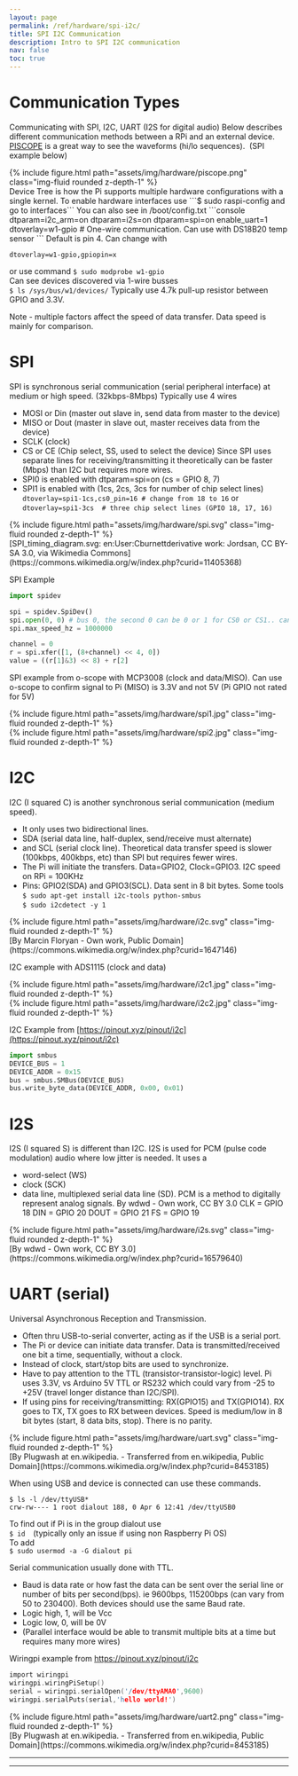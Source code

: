 ```yaml
---
layout: page
permalink: /ref/hardware/spi-i2c/
title: SPI I2C Communication
description: Intro to SPI I2C communication
nav: false
toc: true
---
```

# Communication Types  

Communicating with SPI, I2C, UART (I2S for digital audio)
Below describes different communication methods between a RPi and an external device. [PISCOPE](../../../ref/hardware/hw-troubleshooting) is a great way to see the waveforms (hi/lo sequences). ​
(SPI example below)  
<div class="row">
    <div class="col-md mt-3 mt-md-0">
        {% include figure.html path="assets/img/hardware/piscope.png" class="img-fluid rounded z-depth-1" %}
    </div>
</div>
Device Tree is how the Pi supports multiple hardware configurations with a single kernel. To enable hardware interfaces use
```$ sudo raspi-config and go to interfaces```  
You can also see in /boot/config.txt
```console
dtparam=i2c_arm=on
dtparam=i2s=on
dtparam=spi=on
enable_uart=1
dtoverlay=w1-gpio # One-wire communication. Can use with DS18B20 temp sensor  
```
Default is pin 4. Can change with  

```console
dtoverlay=w1-gpio,gpiopin=x
```
or use command ```$ sudo modprobe w1-gpio```  
Can see devices discovered via 1-wire busses  
```$ ls /sys/bus/w1/devices/```
Typically use 4.7k pull-up resistor between GPIO and 3.3V.  

Note - multiple factors affect the speed of data transfer. Data speed is mainly for comparison.

# SPI

SPI is synchronous serial communication (serial peripheral interface) at medium or high speed. (32kbps-8Mbps)
Typically use 4 wires
* MOSI or Din (master out slave in, send data from master to the device)
* MISO or Dout (master in slave out, master receives data from the device)
* SCLK (clock)
* CS or CE (Chip select, SS, used to select the device)
Since SPI uses separate lines for receiving/transmitting it theoretically can be faster (Mbps) than I2C but requires more wires.
* SPI0 is enabled with dtparam=spi=on (cs = GPIO 8, 7)
* SPI1 is enabled with (1cs, 2cs, 3cs for number of chip select lines)
```dtoverlay=spi1-1cs,cs0_pin=16 # change from 18 to 16```  or
```dtoverlay=spi1-3cs  # three chip select lines (GPIO 18, 17, 16)```

<div class="row">
    <div class="col-md mt-3 mt-md-0">
        {% include figure.html path="assets/img/hardware/spi.svg" class="img-fluid rounded z-depth-1" %}
    </div>
</div>
[SPI_timing_diagram.svg: en:User:Cburnettderivative work: Jordsan, CC BY-SA 3.0, via Wikimedia Commons](https://commons.wikimedia.org/w/index.php?curid=11405368)

SPI Example
```python
import spidev

spi = spidev.SpiDev()
spi.open(0, 0) # bus 0, the second 0 can be 0 or 1 for CS0 or CS1.. can have multiple devices
spi.max_speed_hz = 1000000

channel = 0
r = spi.xfer([1, (8+channel) << 4, 0])
value = ((r[1]&3) << 8) + r[2]
```

SPI example from o-scope with MCP3008 (clock and data/MISO). Can use o-scope to confirm signal to Pi (MISO) is 3.3V and not 5V (Pi GPIO not rated for 5V)
<div class="row">
    <div class="col-md mt-3 mt-md-0">
        {% include figure.html path="assets/img/hardware/spi1.jpg" class="img-fluid rounded z-depth-1" %}
    </div>
    <div class="col-md mt-3 mt-md-0">
        {% include figure.html path="assets/img/hardware/spi2.jpg" class="img-fluid rounded z-depth-1" %}
    </div>
</div>

# I2C 
I2C (I squared C) is another synchronous serial communication (medium speed). 
* It only uses two bidirectional lines. 
* SDA (serial data line, half-duplex, send/receive must alternate) 
* and SCL (serial clock line). 
Theoretical data transfer speed is slower (100kbps, 400kbps, etc) than SPI but requires fewer wires.  
* The Pi will initiate the transfers. Data=GPIO2, Clock=GPIO3.  I2C speed on RPi = 100KHz
* Pins: GPIO2(SDA) and GPIO3(SCL). Data sent in 8 bit bytes.
Some tools
```$ sudo apt-get install i2c-tools python-smbus```  
```$ sudo i2cdetect -y 1```  

<div class="row">
    <div class="col-md mt-3 mt-md-0">
        {% include figure.html path="assets/img/hardware/i2c.svg" class="img-fluid rounded z-depth-1" %}
    </div>
</div>
[By Marcin Floryan - Own work, Public Domain](https://commons.wikimedia.org/w/index.php?curid=1647146)  

I2C example with ADS1115 (clock and data)  
<div class="row">
    <div class="col-md mt-3 mt-md-0">
        {% include figure.html path="assets/img/hardware/i2c1.jpg" class="img-fluid rounded z-depth-1" %}
    </div>
    <div class="col-md mt-3 mt-md-0">
        {% include figure.html path="assets/img/hardware/i2c2.jpg" class="img-fluid rounded z-depth-1" %}
    </div>
</div>

I2C Example from [https://pinout.xyz/pinout/i2c](https://pinout.xyz/pinout/i2c)
```python
import smbus
DEVICE_BUS = 1
DEVICE_ADDR = 0x15
bus = smbus.SMBus(DEVICE_BUS)
bus.write_byte_data(DEVICE_ADDR, 0x00, 0x01)
```

# I2S
I2S (I squared S) is different than I2C. I2S is used for PCM (pulse code modulation) audio where low jitter is needed. 
It uses a 
* word-select (WS)
* clock (SCK)
* data line, multiplexed serial data line (SD). 
PCM is a method to digitally represent analog signals.
By wdwd - Own work, CC BY 3.0
CLK = GPIO 18
DIN = GPIO 20
DOUT = GPIO 21
FS = GPIO 19
<div class="row">
    <div class="col-md mt-3 mt-md-0">
        {% include figure.html path="assets/img/hardware/i2s.svg" class="img-fluid rounded z-depth-1" %}
    </div>
</div>
[By wdwd - Own work, CC BY 3.0](https://commons.wikimedia.org/w/index.php?curid=16579640)  

# UART (serial)
Universal Asynchronous Reception and Transmission. 
* Often thru USB-to-serial converter, acting as if the USB is a serial port. 
* The Pi or device can initiate data transfer. Data is transmitted/received one bit a time, sequentially, without a clock. 
* Instead of clock, start/stop bits are used to synchronize. 
* Have to pay attention to the TTL (transistor-transistor-logic) level. Pi uses 3.3V, vs Arduino 5V TTL or RS232 which could vary from -25 to +25V (travel longer distance than I2C/SPI).
* If using pins for receiving/transmitting: RX(GPIO15) and TX(GPIO14). RX goes to TX, TX goes to RX between devices. Speed is medium/low in 8 bit bytes (start, 8 data bits, stop). There is no parity.

<div class="row">
    <div class="col-7 mt-3 mt-md-0">
        {% include figure.html path="assets/img/hardware/uart.svg" class="img-fluid rounded z-depth-1" %}
    </div>
</div>
[By Plugwash at en.wikipedia. - Transferred from en.wikipedia, Public Domain](https://commons.wikimedia.org/w/index.php?curid=8453185)  

When using USB and device is connected can use these commands.  
```console
$ ls -l /dev/ttyUSB*
crw-rw---- 1 root dialout 188, 0 Apr 6 12:41 /dev/ttyUSB0 
```
To find out if Pi is in the group dialout use  
```$ id  ```(typically only an issue if using non Raspberry Pi OS)  
To add  
```$ sudo usermod -a -G dialout pi ```  

​Serial communication usually done with TTL. 
* Baud is data rate or how fast the data can be sent over the serial line or number of bits per second(bps). ie 9600bps, 115200bps (can vary from 50 to 230400). Both devices should use the same Baud rate.
* Logic high, 1, will be Vcc
* Logic low, 0, will be 0V
* (Parallel interface would be able to transmit multiple bits at a time but requires many more wires)

Wiringpi example from https://pinout.xyz/pinout/i2c
```C
import wiringpi
wiringpi.wiringPiSetup()
serial = wiringpi.serialOpen('/dev/ttyAMA0',9600)
wiringpi.serialPuts(serial,'hello world!')
```

<div class="row">
    <div class="col-md mt-3 mt-md-0">
        {% include figure.html path="assets/img/hardware/uart2.png" class="img-fluid rounded z-depth-1" %}
    </div>
</div>
[By Plugwash at en.wikipedia. - Transferred from en.wikipedia, Public Domain](https://commons.wikimedia.org/w/index.php?curid=8453185)  

-----------------------------  
-----------------------------  